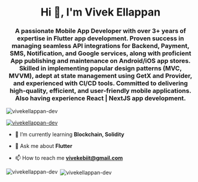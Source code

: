 <h1 align="center">Hi 👋, I'm Vivek Ellappan</h1>
<h3 align="center">A passionate Mobile App Developer with over 3+ years of expertise in Flutter app development. Proven success in managing seamless API integrations for Backend, Payment, SMS, Notification, and Google services, along with proficient App publishing and maintenance on Android/iOS app stores. Skilled in implementing popular design patterns (MVC, MVVM), adept at state management using GetX and Provider, and experienced with CI/CD tools. Committed to delivering high-quality, efficient, and user-friendly mobile applications. Also having experience React | NextJS app development.</h3>

<p align="left"> <img src="https://komarev.com/ghpvc/?username=vivekellappan-dev&label=Profile%20views&color=0e75b6&style=flat" alt="vivekellappan-dev" /> </p>

<p align="left"> <a href="https://github.com/ryo-ma/github-profile-trophy"><img src="https://github-profile-trophy.vercel.app/?username=vivekellappan-dev" alt="vivekellappan-dev" /></a> </p>

- 🌱 I’m currently learning **Blockchain, Solidity**

- 💬 Ask me about **Flutter**

- 📫 How to reach me **vivekebiit@gmail.com**

<p><img align="left" src="https://github-readme-stats.vercel.app/api/top-langs?username=vivekellappan-dev&show_icons=true&locale=en&layout=compact" alt="vivekellappan-dev" /></p>

<p>&nbsp;<img align="center" src="https://github-readme-stats.vercel.app/api?username=vivekellappan-dev&show_icons=true&locale=en" alt="vivekellappan-dev" /></p>
